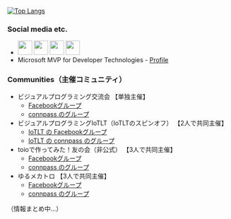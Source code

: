 [![Top Langs](https://github-readme-stats.vercel.app/api/top-langs/?username=yo-to&layout=compact&theme=radical)](https://github.com/anuraghazra/github-readme-stats)

### Social media etc.
- [<img src="https://user-images.githubusercontent.com/37477845/94174253-05ab8180-fed0-11ea-8cf6-312bdb610b74.png" width="32px">](https://twitter.com/youtoy)
[<img src="https://user-images.githubusercontent.com/37477845/94174258-06dcae80-fed0-11ea-9d11-b6ef832e54a4.png" width="32px">](https://yo-to.hatenablog.com/)
[<img src="https://user-images.githubusercontent.com/37477845/94174261-06dcae80-fed0-11ea-99d4-cc66d7a91c31.png" width="32px">](https://qiita.com/youtoy)
[<img src="https://user-images.githubusercontent.com/37477845/94176882-b0716f00-fed3-11ea-8254-dbff72e992e2.png" width="32px">](https://speakerdeck.com/you)
- Microsoft MVP for Developer Technologies - [Profile](https://mvp.microsoft.com/en-us/PublicProfile/5004576)

### Communities（主催コミュニティ）
- ビジュアルプログラミング交流会 【単独主催】
   - [Facebookグループ](https://www.facebook.com/groups/visualprogramming.jp/)
   - [connpass のグループ](https://visualprogramming.connpass.com/)
- ビジュアルプログラミングIoTLT（IoTLTのスピンオフ） 【2人で共同主催】
   - [IoTLT の Facebookグループ](https://www.facebook.com/groups/IoTLT/)
   - [IoTLT の connpass のグループ](https://iotlt.connpass.com/)
- toioで作ってみた！友の会（非公式） 【3人で共同主催】
   - [Facebookグループ](https://www.facebook.com/groups/toiotomo/)
   - [connpass のグループ](https://toiotomo.connpass.com/)
- ゆるメカトロ 【3人で共同主催】
   - [Facebookグループ](https://www.facebook.com/groups/yurumect/)
   - [connpass のグループ](https://yurumect.connpass.com/)

（情報まとめ中...）
